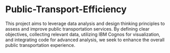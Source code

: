 # Public-Transport-Efficiency
This project aims to leverage data analysis and design thinking principles to assess and improve public transportation services. By defining clear objectives, collecting relevant data, utilizing IBM Cognos for
visualization, and integrating code for advanced analysis, we seek to enhance the overall public transportation experience.
